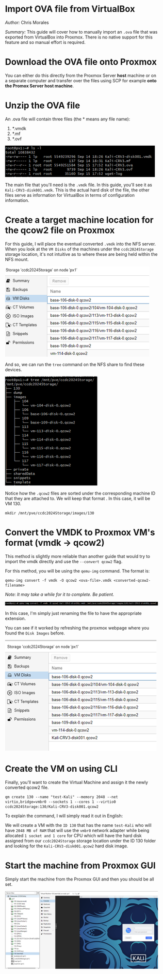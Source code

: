 # Import OVA file from VirtualBox
*Author:* Chris Morales

*Summary:* This guide will cover how to manually import an `.ova` file that was exported from VirtualBox into Proxmox. There is no native support for this feature and so manual effort is required. 

# Download the OVA file onto Proxmox
You can either do this directly from the Proxmox Server **host** machine or on a separate computer and transfer over the files using SCP for example **onto the Promox Server host machine**.

# Unzip the OVA file
An .ova file will contain three files (the * means any file name):
1. *.vmdk
2. *.mf
3. *.ovf

![](Images/4-ImportOvaFromVirtualbox/Unzip-OVA-File.PNG)

The main file that you'll need is the `.vmdk` file. In this guide, you'll see it as `Kali-CRV3-disk001.vmdk`. This is the actual hard disk of the file, the other files serve as information for VirtualBox in terms of configuration information.


# Create a target machine location for the qcow2 file on Proxmox
For this guide, I will place the eventual converted `.vmdk` into the NFS server. When you look at the `VM Disks` of the machines under the `ccdc2024Storage` storage location, it's not intuitive as to where these are being held within the NFS mount.

![](Images/4-ImportOvaFromVirtualbox/Shared-Storage-VM-Disks-Listings.PNG)

And so, we can run the `tree` command on the NFS share to find these devices.

![](Images/4-ImportOvaFromVirtualbox/Tree-Command-Output.PNG)

Notice how the `.qcow2` files are sorted under the corresponding machine ID that they are attached to. We will keep that format . In this case, it will be VM 130.

```
mkdir /mnt/pve/ccdc2024Storage/images/130
```

# Convert the VMDK to Proxmox VM's format (vmdk -> qcow2)
This method is slightly more reliable than another guide that would try to import the vmdk directly and use the `--convert qcow2` flag.

For this method, you will be using the `qemu-img` command. The format is:

```
qemu-img convert -f vmdk -O qcow2 <ova-file>.vmdk <converted-qcow2-filename>
```

*Note: It may take a while for it to complete. Be patient.*

![](Images/4-ImportOvaFromVirtualbox/Qemu-img-Conversion-Command.PNG)


In this case, I'm simply just renaming the file to have the appropriate extension.

You can see if it worked by refreshing the proxmox webpage where you found the `Disk Images` before.

![](Images/4-ImportOvaFromVirtualbox/Uploaded-QCOW2-Disk-Successfully.PNG)


# Create the VM on using CLI
Finally, you'll want to create the Virtual Machine and assign it the newly converted qcow2 file.


```
qm create 130 --name "test-Kali" --memory 2048 --net virtio,bridge=vmbr0 --sockets 1 --cores 1 --virtio0 ccdc2024Storage:130/Kali-CRV3-disk001.qcow2
```

To explain the command, I will simply read it out in English: 

We will create a VM with the `ID 130` that has the name `test-Kali` who will have `2048 MB of RAM` that will use the `vmbr0` network adapter while being allocated `1 socket and 1 core` for CPU which will have the hard disk assigned from our `ccdc2024Storage` storage location under the ID 130 folder and looking for the `Kali-CRV3-disk001.qcow2` hard disk image.



# Start the machine from Proxmox GUI
Simply start the machine from the Proxmox GUI and then you should be all set.

![](Images/4-ImportOvaFromVirtualbox/StartedKali.PNG)